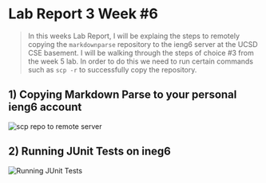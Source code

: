 # Lab Report 3 Week #6
 > In this weeks Lab Report, I will be explaing the steps to remotely copying the `markdownparse` repository to the ieng6 server at the UCSD CSE basement. I will be walking through the steps of choice #3 from the week 5 lab. In order to do this we need to run certain commands such as `scp -r` to successfully copy the repository.


## 1) Copying Markdown Parse to your personal ieng6 account

![scp repo to remote server](https://user-images.githubusercontent.com/86133628/153771294-976c5d82-8850-4988-bcaa-865caad4ed5b.png)



## 2) Running JUnit Tests on ineg6

![Running JUnit Tests](https://user-images.githubusercontent.com/86133628/153771339-c6f43e7b-0a49-4a5f-9408-99d5a19081f0.png)

